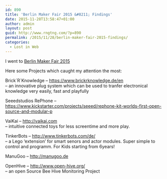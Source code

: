 ```yaml
---
id: 890
title: 'Berlin Maker Fair 2015 &#8211; Findings'
date: 2015-11-28T13:58:47+01:00
author: admin
layout: post
guid: http://www.rngtng.com/?p=890
permalink: /2015/11/28/berlin-maker-fair-2015-findings/
categories:
  - Lost in Web
---
```

I went to [Berlin Maker Fair 2015](http://makerfaire.berlin/en/)

Here some Projects which caught my attention the most:

Brick´R´Knowledge &#8211; <https://www.brickrknowledge.de/en>  
&#8211; an innovative plug system which can be used to tranfer electronical knowledge very easily, fast and playfully

Seeedstudios RePhone &#8211; <https://www.kickstarter.com/projects/seeed/rephone-kit-worlds-first-open-source-and-modular-p>

VaiKai &#8211; <http://vaikai.com>  
&#8211; intuitive connected toys for less screentime and more play.

TinkerBots &#8211; <http://www.tinkerbots.com/de/>  
&#8211; a Lego &#8216;extension&#8217; for smart senors and actor modules. Super simple to control and programm. For Kids starting from 6years!

ManuGoo &#8211; <http://manugoo.de>

OpenHive &#8211; <http://www.open-hive.org/>  
&#8211; an open Source Bee Hive Monitoring Project